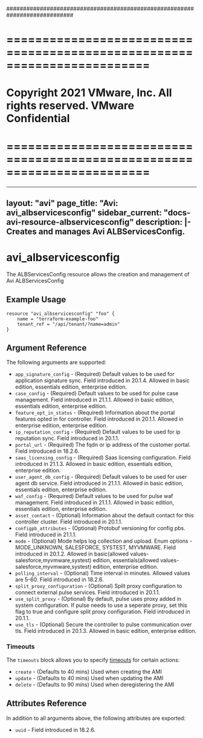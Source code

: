 ############################################################################
# ========================================================================
# Copyright 2021 VMware, Inc.  All rights reserved. VMware Confidential
# ========================================================================
###

<!--
    Copyright 2021 VMware, Inc.
    SPDX-License-Identifier: Mozilla Public License 2.0
-->
---
layout: "avi"
page_title: "Avi: avi_albservicesconfig"
sidebar_current: "docs-avi-resource-albservicesconfig"
description: |-
  Creates and manages Avi ALBServicesConfig.
---

# avi_albservicesconfig

The ALBServicesConfig resource allows the creation and management of Avi ALBServicesConfig

## Example Usage

```hcl
resource "avi_albservicesconfig" "foo" {
    name = "terraform-example-foo"
    tenant_ref = "/api/tenant/?name=admin"
}
```

## Argument Reference

The following arguments are supported:

* `app_signature_config` - (Required) Default values to be used for application signature sync. Field introduced in 20.1.4. Allowed in basic edition, essentials edition, enterprise edition.
* `case_config` - (Required) Default values to be used for pulse case management. Field introduced in 21.1.1. Allowed in basic edition, essentials edition, enterprise edition.
* `feature_opt_in_status` - (Required) Information about the portal features opted in for controller. Field introduced in 20.1.1. Allowed in enterprise edition, enterprise edition.
* `ip_reputation_config` - (Required) Default values to be used for ip reputation sync. Field introduced in 20.1.1.
* `portal_url` - (Required) The fqdn or ip address of the customer portal. Field introduced in 18.2.6.
* `saas_licensing_config` - (Required) Saas licensing configuration. Field introduced in 21.1.3. Allowed in basic edition, essentials edition, enterprise edition.
* `user_agent_db_config` - (Required) Default values to be used for user agent db service. Field introduced in 21.1.1. Allowed in basic edition, essentials edition, enterprise edition.
* `waf_config` - (Required) Default values to be used for pulse waf management. Field introduced in 21.1.1. Allowed in basic edition, essentials edition, enterprise edition.
* `asset_contact` - (Optional) Information about the default contact for this controller cluster. Field introduced in 20.1.1.
* `configpb_attributes` - (Optional) Protobuf versioning for config pbs. Field introduced in 21.1.1.
* `mode` - (Optional) Mode helps log collection and upload. Enum options - MODE_UNKNOWN, SALESFORCE, SYSTEST, MYVMWARE. Field introduced in 20.1.2. Allowed in basic(allowed values- salesforce,myvmware,systest) edition, essentials(allowed values- salesforce,myvmware,systest) edition, enterprise edition.
* `polling_interval` - (Optional) Time interval in minutes. Allowed values are 5-60. Field introduced in 18.2.6.
* `split_proxy_configuration` - (Optional) Split proxy configuration to connect external pulse services. Field introduced in 20.1.1.
* `use_split_proxy` - (Optional) By default, pulse uses proxy added in system configuration. If pulse needs to use a seperate proxy, set this flag to true and configure split proxy configuration. Field introduced in 20.1.1.
* `use_tls` - (Optional) Secure the controller to pulse communication over tls. Field introduced in 20.1.3. Allowed in basic edition, enterprise edition.


### Timeouts

The `timeouts` block allows you to specify [timeouts](https://www.terraform.io/docs/configuration/resources.html#timeouts) for certain actions:

* `create` - (Defaults to 40 mins) Used when creating the AMI
* `update` - (Defaults to 40 mins) Used when updating the AMI
* `delete` - (Defaults to 90 mins) Used when deregistering the AMI

## Attributes Reference

In addition to all arguments above, the following attributes are exported:

* `uuid` -  Field introduced in 18.2.6.

